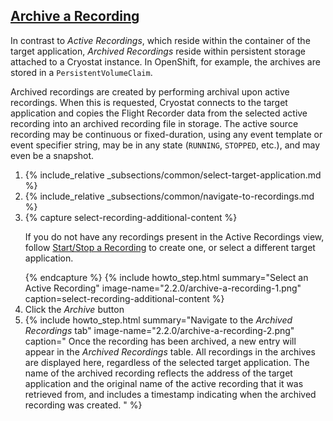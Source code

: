 ## [Archive a Recording](#archive-a-recording)
In contrast to <i>Active Recordings</i>, which reside within the container
of the target application, <i>Archived Recordings</i> reside within persistent
storage attached to a Cryostat instance. In OpenShift, for example, the
archives are stored in a `PersistentVolumeClaim`.

Archived recordings are created by performing archival upon active recordings.
When this is requested, Cryostat connects to the target application and copies
the Flight Recorder data from the selected active recording into an archived
recording file in storage. The active source recording may be continuous or
fixed-duration, using any event template or event specifier string, may be in
any state (`RUNNING`, `STOPPED`, etc.), and may even be a snapshot.

<ol>
  <li>
    {% include_relative _subsections/common/select-target-application.md %}
  </li>
  <li>
    {% include_relative _subsections/common/navigate-to-recordings.md %}
  </li>
  <li>
    {% capture select-recording-additional-content %}
      <p>
        If you do not have any recordings present in the Active Recordings
        view, follow
        <a href="{{ page.url }}#startstop-a-recording">Start/Stop a Recording</a>
        to create one, or select a different target application.
      </p>
    {% endcapture %}
    {% include howto_step.html
      summary="Select an Active Recording"
      image-name="2.2.0/archive-a-recording-1.png"
      caption=select-recording-additional-content
    %}
  </li>
  <li>
    <summary>Click the <i>Archive</i> button</summary>
  </li>
  <li>
    {% include howto_step.html
      summary="Navigate to the <i>Archived Recordings</i> tab"
      image-name="2.2.0/archive-a-recording-2.png"
      caption="
        Once the recording has been archived, a new entry will appear in the
        <i>Archived Recordings</i> table. All recordings in the archives are
        displayed here, regardless of the selected target application. The
        name of the archived recording reflects the address of the target
        application and the original name of the active recording that it was
        retrieved from, and includes a timestamp indicating when the archived
        recording was created.
      "
    %}
  </li>
</ol>
